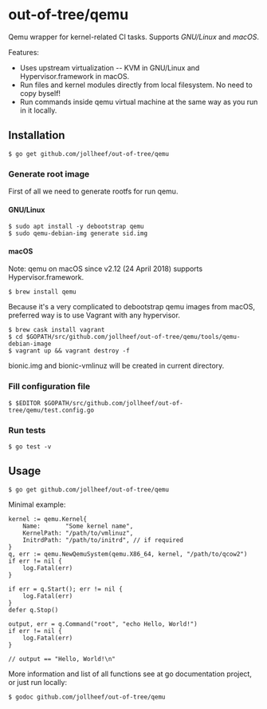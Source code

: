# out-of-tree/qemu

Qemu wrapper for kernel-related CI tasks. Supports *GNU/Linux* and *macOS*.

Features:
* Uses upstream virtualization -- KVM in GNU/Linux and Hypervisor.framework in macOS.
* Run files and kernel modules directly from local filesystem. No need to copy byself!
* Run commands inside qemu virtual machine at the same way as you run in it locally.

## Installation

    $ go get github.com/jollheef/out-of-tree/qemu

### Generate root image

First of all we need to generate rootfs for run qemu.

#### GNU/Linux

    $ sudo apt install -y debootstrap qemu
    $ sudo qemu-debian-img generate sid.img

#### macOS

Note: qemu on macOS since v2.12 (24 April 2018) supports Hypervisor.framework.

    $ brew install qemu

Because it's a very complicated to debootstrap qemu images from macOS,
preferred way is to use Vagrant with any hypervisor.

    $ brew cask install vagrant
    $ cd $GOPATH/src/github.com/jollheef/out-of-tree/qemu/tools/qemu-debian-image
    $ vagrant up && vagrant destroy -f

bionic.img and bionic-vmlinuz will be created in current directory.

### Fill configuration file

    $ $EDITOR $GOPATH/src/github.com/jollheef/out-of-tree/qemu/test.config.go

### Run tests

    $ go test -v

## Usage

    $ go get github.com/jollheef/out-of-tree/qemu

Minimal example:

	kernel := qemu.Kernel{
		Name:       "Some kernel name",
		KernelPath: "/path/to/vmlinuz",
		InitrdPath: "/path/to/initrd", // if required
	}
	q, err := qemu.NewQemuSystem(qemu.X86_64, kernel, "/path/to/qcow2")
	if err != nil {
		log.Fatal(err)
	}

	if err = q.Start(); err != nil {
		log.Fatal(err)
	}
	defer q.Stop()

	output, err = q.Command("root", "echo Hello, World!")
	if err != nil {
		log.Fatal(err)
	}

	// output == "Hello, World!\n"

More information and list of all functions see at go documentation project, or just run locally:

    $ godoc github.com/jollheef/out-of-tree/qemu
